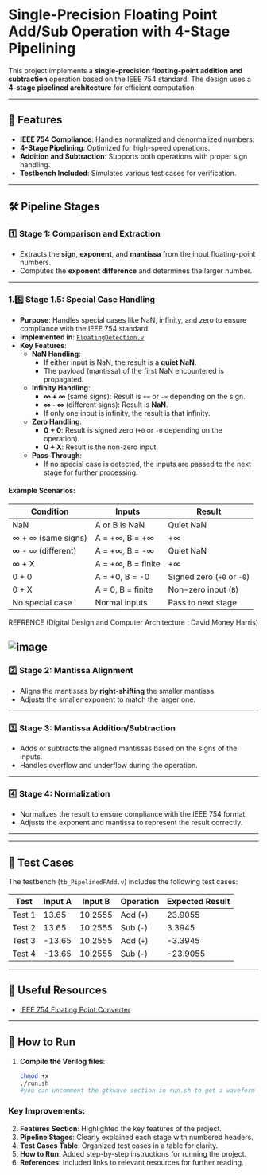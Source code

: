 # Single-Precision Floating Point Add/Sub Operation with 4-Stage Pipelining

This project implements a **single-precision floating-point addition and subtraction** operation based on the IEEE 754 standard. The design uses a **4-stage pipelined architecture** for efficient computation.

---

## 🚀 Features
- **IEEE 754 Compliance**: Handles normalized and denormalized numbers.
- **4-Stage Pipelining**: Optimized for high-speed operations.
- **Addition and Subtraction**: Supports both operations with proper sign handling.
- **Testbench Included**: Simulates various test cases for verification.

---

## 🛠️ Pipeline Stages

### 1️⃣ **Stage 1: Comparison and Extraction**
- Extracts the **sign**, **exponent**, and **mantissa** from the input floating-point numbers.
- Computes the **exponent difference** and determines the larger number.


---

### 1.5️⃣ **Stage 1.5: Special Case Handling**
- **Purpose**: Handles special cases like NaN, infinity, and zero to ensure compliance with the IEEE 754 standard.
- **Implemented in**: [`FloatingDetection.v`](folder/FloatingDetection.v)
- **Key Features**:
  - **NaN Handling**:
    - If either input is NaN, the result is a **quiet NaN**.
    - The payload (mantissa) of the first NaN encountered is propagated.
  - **Infinity Handling**:
    - **∞ + ∞** (same signs): Result is `+∞` or `-∞` depending on the sign.
    - **∞ - ∞** (different signs): Result is **NaN**.
    - If only one input is infinity, the result is that infinity.
  - **Zero Handling**:
    - **0 + 0**: Result is signed zero (`+0` or `-0` depending on the operation).
    - **0 + X**: Result is the non-zero input.
  - **Pass-Through**:
    - If no special case is detected, the inputs are passed to the next stage for further processing.

#### Example Scenarios:
| **Condition**       | **Inputs**                  | **Result**                     |
|----------------------|-----------------------------|---------------------------------|
| NaN                 | A or B is NaN               | Quiet NaN                      |
| ∞ + ∞ (same signs)  | A = +∞, B = +∞              | +∞                             |
| ∞ - ∞ (different)   | A = +∞, B = -∞              | Quiet NaN                      |
| ∞ + X               | A = +∞, B = finite          | +∞                             |
| 0 + 0               | A = +0, B = -0              | Signed zero (`+0` or `-0`)     |
| 0 + X               | A = 0, B = finite           | Non-zero input (`B`)           |
| No special case     | Normal inputs               | Pass to next stage             |

REFRENCE (Digital Design and Computer Architecture : David Money Harris)

![image](https://github.com/user-attachments/assets/8bc0ac94-0052-475b-86ec-c0ce2a2a0cd8)
---

### 2️⃣ **Stage 2: Mantissa Alignment**
- Aligns the mantissas by **right-shifting** the smaller mantissa.
- Adjusts the smaller exponent to match the larger one.

---

### 3️⃣ **Stage 3: Mantissa Addition/Subtraction**
- Adds or subtracts the aligned mantissas based on the signs of the inputs.
- Handles overflow and underflow during the operation.

---

### 4️⃣ **Stage 4: Normalization**
- Normalizes the result to ensure compliance with the IEEE 754 format.
- Adjusts the exponent and mantissa to represent the result correctly.

---

---

## 🧪 Test Cases

The testbench (`tb_PipelinedFAdd.v`) includes the following test cases:

| **Test** | **Input A** | **Input B** | **Operation** | **Expected Result** |
|----------|-------------|-------------|---------------|----------------------|
| Test 1   | 13.65       | 10.2555     | Add (`+`)     | 23.9055             |
| Test 2   | 13.65       | 10.2555     | Sub (`-`)     | 3.3945              |
| Test 3   | -13.65      | 10.2555     | Add (`+`)     | -3.3945             |
| Test 4   | -13.65      | 10.2555     | Sub (`-`)     | -23.9055            |

---

## 🔗 Useful Resources

- [IEEE 754 Floating Point Converter](https://www.h-schmidt.net/FloatConverter/IEEE754.html)

---

## 📜 How to Run

1. **Compile the Verilog files**:
   ```bash
   chmod +x
   ./run.sh
   #you can uncomment the gtkwave section in run.sh to get a waveform


### Key Improvements:

2. **Features Section**: Highlighted the key features of the project.
3. **Pipeline Stages**: Clearly explained each stage with numbered headers.
4. **Test Cases Table**: Organized test cases in a table for clarity.
5. **How to Run**: Added step-by-step instructions for running the project.
6. **References**: Included links to relevant resources for further reading.

